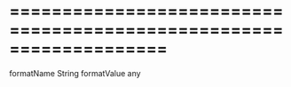 ===================================================================
===================================================================

<!--shortDescription-->

<!--/shortDescription-->

<!--paramName1-->formatName<!--/paramName1-->
<!--paramType1-->String<!--/paramType1-->
<!--paramDescription1-->

<!--/paramDescription1-->

<!--paramName2-->formatValue<!--/paramName2-->
<!--paramType2-->any<!--/paramType2-->
<!--paramDescription2-->

<!--/paramDescription2-->

<!--fullDescription-->

<!--/fullDescription-->